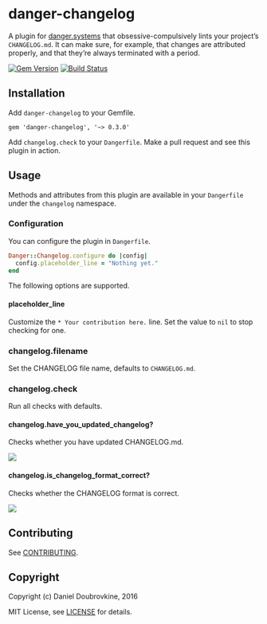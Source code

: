 # danger-changelog

A plugin for [danger.systems](http://danger.systems) that obsessive-compulsively lints your project’s `CHANGELOG.md`.
It can make sure, for example, that changes are attributed properly, and that they’re always terminated with a period.

[![Gem Version](https://badge.fury.io/rb/danger-changelog.svg)](https://badge.fury.io/rb/danger-changelog)
[![Build Status](https://travis-ci.org/dblock/danger-changelog.svg?branch=master)](https://travis-ci.org/dblock/danger-changelog)

## Installation

Add `danger-changelog` to your Gemfile.

```
gem 'danger-changelog', '~> 0.3.0'
```

Add `changelog.check` to your `Dangerfile`. Make a pull request and see this plugin in action.

## Usage

Methods and attributes from this plugin are available in your `Dangerfile` under the `changelog` namespace.

### Configuration

You can configure the plugin in `Dangerfile`.

```ruby
Danger::Changelog.configure do |config|
  config.placeholder_line = "Nothing yet."
end
```

The following options are supported.

#### placeholder_line

Customize the `* Your contribution here.` line. Set the value to `nil` to stop checking for one.

### changelog.filename

Set the CHANGELOG file name, defaults to `CHANGELOG.md`.

### changelog.check

Run all checks with defaults.

#### changelog.have_you_updated_changelog?

Checks whether you have updated CHANGELOG.md.

![](images/have_you_updated_changelog.png)

#### changelog.is_changelog_format_correct?

Checks whether the CHANGELOG format is correct.

![](images/is_changelog_format_correct.png)

## Contributing

See [CONTRIBUTING](CONTRIBUTING.md).

## Copyright

Copyright (c) Daniel Doubrovkine, 2016

MIT License, see [LICENSE](LICENSE.txt) for details.
